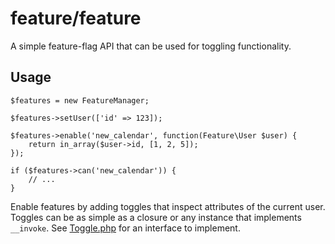 # feature/feature

A simple feature-flag API that can be used for toggling functionality.

## Usage

    $features = new FeatureManager;

    $features->setUser(['id' => 123]);

    $features->enable('new_calendar', function(Feature\User $user) {
        return in_array($user->id, [1, 2, 5]);
    });

    if ($features->can('new_calendar')) {
        // ...
    }

Enable features by adding toggles that inspect attributes of the current user.
Toggles can be as simple as a closure or any instance that implements `__invoke`.
See [Toggle.php](src/Toggle.php) for an interface to implement.
